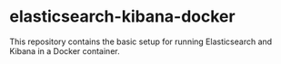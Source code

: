 # elasticsearch-kibana-docker
This repository contains the basic setup for running Elasticsearch and Kibana in a Docker container.
